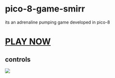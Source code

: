 # pico-8-game-smirr
its an adrenaline pumping game developed in pico-8

# <a href = "https://ftr-studio.itch.io/smirr">PLAY NOW</a>
## controls
<img src="http://clipart-library.com/img1/1670503.png">
